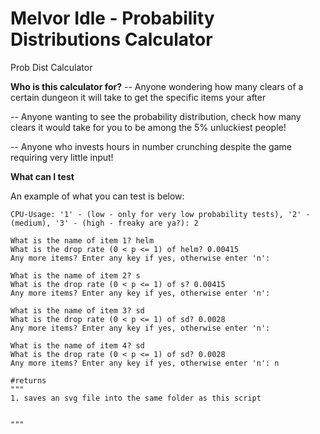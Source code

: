 # Melvor Idle - Probability Distributions Calculator
Prob Dist Calculator

**Who is this calculator for?**
-- Anyone wondering how many clears of a certain dungeon it will take to get the specific items your after

-- Anyone wanting to see the probability distribution, check how many clears it would take for you to be among the 5% unluckiest people!

-- Anyone who invests hours in number crunching despite the game requiring very little input!

**What can I test**

An example of what you can test is below:

```python3
CPU-Usage: '1' - (low - only for very low probability tests), '2' - (medium), '3' - (high - freaky are ya?): 2

What is the name of item 1? helm
What is the drop rate (0 < p <= 1) of helm? 0.00415
Any more items? Enter any key if yes, otherwise enter 'n': 

What is the name of item 2? s
What is the drop rate (0 < p <= 1) of s? 0.00415
Any more items? Enter any key if yes, otherwise enter 'n': 

What is the name of item 3? sd
What is the drop rate (0 < p <= 1) of sd? 0.0028
Any more items? Enter any key if yes, otherwise enter 'n': 

What is the name of item 4? sd
What is the drop rate (0 < p <= 1) of sd? 0.0028
Any more items? Enter any key if yes, otherwise enter 'n': n

#returns
"""
1. saves an svg file into the same folder as this script


"""
```
